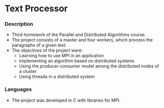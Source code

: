 # Text Processor

### Description
* Third homework of the Parallel and Distributed Algorithms course.
* The project consists of a master and four workers, which process the paragraphs of a given text.
* The objectives of the project were:
	* Learning how to use MPI in an application
	* Implementing an algorithm based on distributed systems
	* Using the producer-consumer model among the distributed nodes of a cluster
	* Using threads in a distributed system

### Languages
* The project was developed in C with libraries for MPI.
